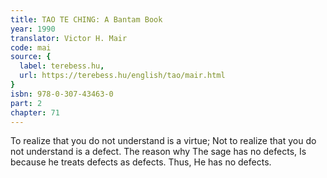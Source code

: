 ```yaml
---
title: TAO TE CHING: A Bantam Book
year: 1990
translator: Victor H. Mair
code: mai
source: {
  label: terebess.hu,
  url: https://terebess.hu/english/tao/mair.html
}
isbn: 978-0-307-43463-0
part: 2
chapter: 71
---
```

To realize that you do not understand is a virtue;
Not to realize that you do not understand is a defect.
The reason why
The sage has no defects,
Is because he treats defects as defects.
Thus,
He has no defects.